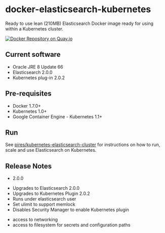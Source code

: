 # docker-elasticsearch-kubernetes

Ready to use lean (210MB) Elasticsearch Docker image ready for using within a Kubernetes cluster.

[![Docker Repository on Quay.io](https://quay.io/repository/pires/docker-elasticsearch-kubernetes/status "Docker Repository on Quay.io")](https://quay.io/repository/pires/docker-elasticsearch-kubernetes)

## Current software

* Oracle JRE 8 Update 66
* Elasticsearch 2.0.0
* Kubernetes plug-in 2.0.2

## Pre-requisites

* Docker 1.7.0+
* Kubernetes 1.0+
* Google Container Engine - Kubernetes 1.1+

## Run

See [pires/kubernetes-elasticsearch-cluster](https://github.com/pires/kubernetes-elasticsearch-cluster) for instructions on how to run, scale and use Elasticsearch on Kubernetes.

## Release Notes

* 2.0.0
 - Upgrades to Elasticsearch 2.0.0
 - Upgrades to Kubernetes Plugin 2.0.2
 - Runs under elasticsearch user
 - Set ulimit to support memlock
 - Disables Security Manager to enable Kubernetes plugin
  * access to networking
  * access to filesystem for secrets and configuration paths
